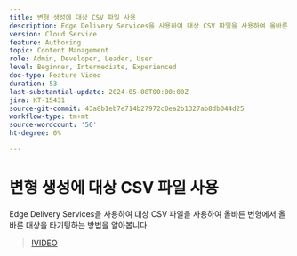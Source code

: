 ```yaml
---
title: 변형 생성에 대상 CSV 파일 사용
description: Edge Delivery Services을 사용하여 대상 CSV 파일을 사용하여 올바른 변형에서 올바른 대상을 타기팅하는 방법을 알아봅니다
version: Cloud Service
feature: Authoring
topic: Content Management
role: Admin, Developer, Leader, User
level: Beginner, Intermediate, Experienced
doc-type: Feature Video
duration: 53
last-substantial-update: 2024-05-08T00:00:00Z
jira: KT-15431
source-git-commit: 43a8b1eb7e714b27972c0ea2b1327ab8db044d25
workflow-type: tm+mt
source-wordcount: '56'
ht-degree: 0%

---
```



# 변형 생성에 대상 CSV 파일 사용

Edge Delivery Services을 사용하여 대상 CSV 파일을 사용하여 올바른 변형에서 올바른 대상을 타기팅하는 방법을 알아봅니다

>[!VIDEO](https://video.tv.adobe.com/v/3428793/?learn=on)
